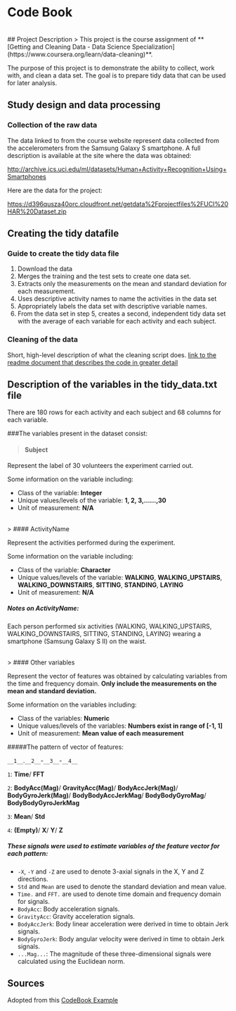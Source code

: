 # Code Book
<br>
## Project Description
> This project is the course assignment of **[Getting and Cleaning Data - Data Science Specialization](https://www.coursera.org/learn/data-cleaning)**.

The purpose of this project is to demonstrate the ability to collect, work with, and clean a data set. The goal is to prepare tidy data that can be used for later analysis.

## Study design and data processing
### Collection of the raw data

The data linked to from the course website represent data collected from the accelerometers from the Samsung Galaxy S smartphone. A full description is available at the site where the data was obtained:

http://archive.ics.uci.edu/ml/datasets/Human+Activity+Recognition+Using+Smartphones

Here are the data for the project:

https://d396qusza40orc.cloudfront.net/getdata%2Fprojectfiles%2FUCI%20HAR%20Dataset.zip




## Creating the tidy datafile

### Guide to create the tidy data file
1. Download the data
2. Merges the training and the test sets to create one data set.
3. Extracts only the measurements on the mean and standard deviation for each measurement.
4. Uses descriptive activity names to name the activities in the data set
5. Appropriately labels the data set with descriptive variable names.
6. From the data set in step 5, creates a second, independent tidy data set with the average of each variable for each activity and each subject.


### Cleaning of the data

Short, high-level description of what the cleaning script does. [link to the readme document that describes the code in greater detail](https://github.com/jackypan000/Data_Science_Specialization/blob/master/3.%20Getting%20and%20Cleaning%20Data/README.md)


## Description of the variables in the tidy_data.txt file

There are 180 rows for each activity and each subject and 68 columns for each variable.

###The variables present in the dataset consist:
> #### Subject

Represent the label of 30 volunteers the experiment carried out.

Some information on the variable including:

* Class of the variable: **Integer**
* Unique values/levels of the variable: **1, 2, 3,......,30**
* Unit of measurement: **N/A**

<br>
> #### ActivityName

Represent the activities performed during the experiment.

Some information on the variable including:

* Class of the variable: **Character**
* Unique values/levels of the variable: 
**WALKING**, **WALKING_UPSTAIRS**, **WALKING_DOWNSTAIRS**, **SITTING**, **STANDING**, **LAYING**
* Unit of measurement: **N/A**

##### Notes on ActivityName:

Each person performed six activities (WALKING, WALKING_UPSTAIRS, WALKING_DOWNSTAIRS, SITTING, STANDING, LAYING) wearing a smartphone (Samsung Galaxy S II) on the waist.

<br>
> #### Other variables

Represent the vector of features was obtained by calculating variables from the time and frequency domain. 
**Only include the measurements on the mean and standard deviation.**

Some information on the variables including:

* Class of the variables: **Numeric**
* Unique values/levels of the variables: **Numbers exist in range of [-1, 1]**
* Unit of measurement: **Mean value of each measurement**


#####The pattern of vector of features:

`__1__`.`__2__`-`__3__`-`__4__`

`1`:  **Time**/ **FFT**

`2`:  **BodyAcc(Mag)**/ **GravityAcc(Mag)**/ **BodyAccJerk(Mag)**/ **BodyGyroJerk(Mag)**/ **BodyBodyAccJerkMag**/ **BodyBodyGyroMag**/ **BodyBodyGyroJerkMag**

`3`:  **Mean**/ **Std**

`4`:  **(Empty)**/ **X**/ **Y**/ **Z**

##### These signals were used to estimate variables of the feature vector for each pattern:  

* `-X`, `-Y` and `-Z` are used to denote 3-axial signals in the X, Y and Z directions.
* `Std` and `Mean` are used to denote the standard deviation and mean value.
* `Time.` and `FFT.` are used to denote time domain and frequency domain for signals.
* `BodyAcc`: Body acceleration signals.
* `GravityAcc`: Gravity acceleration signals.
* `BodyAccJerk`: Body linear acceleration were derived in time to obtain Jerk signals.
* `BodyGyroJerk`: Body angular velocity were derived in time to obtain Jerk signals.
* `...Mag...`: The magnitude of these three-dimensional signals were calculated using the Euclidean norm.



## Sources

Adopted from this [CodeBook Example](https://gist.github.com/JorisSchut/dbc1fc0402f28cad9b41)

